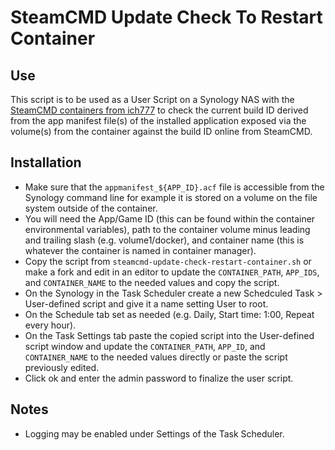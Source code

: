
# SteamCMD Update Check To Restart Container

## Use
This script is to be used as a User Script on a Synology NAS with the [SteamCMD containers from ich777](https://github.com/ich777/docker-steamcmd-server) to check the current build ID derived from the app manifest file(s) of the installed application exposed via the volume(s) from the container against the build ID online from SteamCMD.

## Installation

- Make sure that the `appmanifest_${APP_ID}.acf` file is accessible from the Synology command line for example it is stored on a volume on the file system outside of the container.
- You will need the App/Game ID (this can be found within the container environmental variables), path to the container volume minus leading and trailing slash (e.g. volume1/docker), and container name (this is whatever the container is named in container manager).
- Copy the script from `steamcmd-update-check-restart-container.sh` or make a fork and edit in an editor to update the `CONTAINER_PATH`, `APP_IDS`, and `CONTAINER_NAME` to the needed values and copy the script.
- On the Synology in the Task Scheduler create a new Schedculed Task > User-defined script and give it a name setting User to root.
- On the Schedule tab set as needed (e.g. Daily, Start time: 1:00, Repeat every hour).
- On the Task Settings tab paste the copied script into the User-defined script window and update the `CONTAINER_PATH`, `APP_ID`, and `CONTAINER_NAME` to the needed values directly or paste the script previously edited.
- Click ok and enter the admin password to finalize the user script.

## Notes

- Logging may be enabled under Settings of the Task Scheduler.